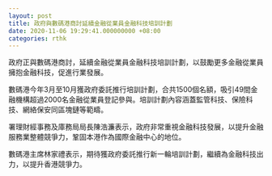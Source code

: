 ```yaml
---
layout: post
title: 政府與數碼港商討延續金融從業員金融科技培訓計劃
date: 2020-11-06 19:29:41.000000000 +08:00
categories: rthk
---
```


政府正與數碼港商討，延續金融從業員金融科技培訓計劃，以鼓勵更多金融從業員擁抱金融科技，促進行業發展。

數碼港今年3月至10月獲政府委託推行培訓計劃，合共1500個名額，吸引49間金融機構超過2000名金融從業員登記參與。培訓計劃內容涵蓋監管科技、保險科技、網絡保安同區塊鏈等範疇。

署理財經事務及庫務局局長陳浩濂表示，政府非常重視金融科技發展，以提升金融服務業整體競爭力，鞏固本港作為國際金融中心的地位。

數碼港主席林家禮表示，期待獲政府委託推行新一輪培訓計劃，繼續為金融科技出力，以提升香港競爭力。
